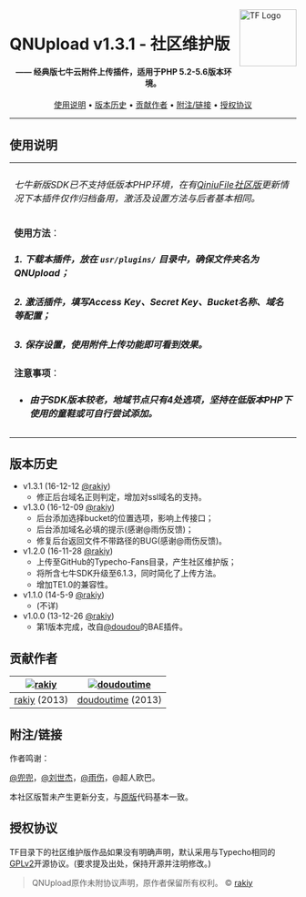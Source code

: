 <a href="https://typecho-fans.github.io">
    <img src="https://typecho-fans.github.io/text-logo.svg" alt="TF Logo" title="Typecho Fans开源作品社区" align="right" height="100" />
</a>

QNUpload v1.3.1 - 社区维护版
======================
<h4 align="center">—— 经典版七牛云附件上传插件，适用于PHP 5.2-5.6版本环境。</h4>

<p align="center">
  <a href="#使用说明">使用说明</a> •
  <a href="#版本历史">版本历史</a> •
  <a href="#贡献作者">贡献作者</a> •
  <a href="#附注链接">附注/链接</a> •
  <a href="#授权协议">授权协议</a>
</p>

---

## 使用说明

<table>
<tr>
<td>

###### 七牛新版SDK已不支持低版本PHP环境，在有[QiniuFile社区版](https://github.com/typecho-fans/plugins/tree/master/QiniuFile)更新情况下本插件仅作归档备用，激活及设置方法与后者基本相同。

**使用方法**：
##### 1. 下载本插件，放在 `usr/plugins/` 目录中，确保文件夹名为 QNUpload；
##### 2. 激活插件，填写Access Key、Secret Key、Bucket名称、域名等配置；
##### 3. 保存设置，使用附件上传功能即可看到效果。

**注意事项**：
* ##### 由于SDK版本较老，地域节点只有4处选项，坚持在低版本PHP下使用的童鞋或可自行尝试添加。

</td>
</tr>
</table>

## 版本历史

 * v1.3.1 (16-12-12 [@rakiy](https://github.com/rakiy))
   * 修正后台域名正则判定，增加对ssl域名的支持。
 * v1.3.0 (16-12-09 [@rakiy](https://github.com/rakiy))
   * 后台添加选择bucket的位置选项，影响上传接口；
   * 后台添加域名必填的提示(感谢@雨伤反馈)；
   * 修复后台返回文件不带路径的BUG(感谢@雨伤反馈)。
 * v1.2.0 (16-11-28 [@rakiy](https://github.com/rakiy))
   * 上传至GitHub的Typecho-Fans目录，产生社区维护版；
   * 将所含七牛SDK升级至6.1.3，同时简化了上传方法。
   * 增加TE1.0的兼容性。
 * v1.1.0 (14-5-9 [@rakiy](https://github.com/rakiy))
   * (不详)
 * v1.0.0 (13-12-26 [@rakiy](https://github.com/rakiy))
   * 第1版本完成，改自[@doudou](https://github.com/doudoutime)的BAE插件。

## 贡献作者

[![rakiy](https://avatars1.githubusercontent.com/u/2987195?v=3&s=100)](https://github.com/rakiy) | [![doudoutime](https://avatars1.githubusercontent.com/u/1299098?v=3&s=100)](https://github.com/doudoutime)
:---:|:---:
[rakiy](https://github.com/rakiy) (2013) | [doudoutime](https://github.com/doudoutime) (2013)

## 附注/链接

作者鸣谢：

[@兜兜](https://github.com/doudoutime)，[@刘世杰](http://t.qq.com/youtubefans)，[@雨伤](http://t.qq.com/yushanggj)，@超人欧巴。

本社区版暂未产生更新分支，与[原版](https://github.com/typecho-fans/plugins/tree/master/QNUpload)代码基本一致。

## 授权协议

TF目录下的社区维护版作品如果没有明确声明，默认采用与Typecho相同的[GPLv2](https://github.com/typecho/typecho/blob/master/LICENSE.txt)开源协议。(要求提及出处，保持开源并注明修改。)

> QNUpload原作未附协议声明，原作者保留所有权利。 © [rakiy](https://del.pub)
